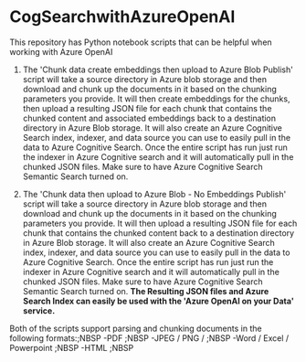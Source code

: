 # CogSearchwithAzureOpenAI
This repository has Python notebook scripts that can be helpful when working with Azure OpenAI

1. The 'Chunk data create embeddings then upload to Azure Blob Publish' script will take a source directory in Azure blob storage and then download and chunk up the documents in it based on the chunking parameters you provide. It will then create embeddings for the chunks, then upload a resulting JSON file for each chunk that contains the chunked content and associated embeddings back to a destination directory in Azure Blob storage. It will also create an Azure Cognitive Search index, indexer, and data source you can use to easily pull in the data to Azure Cognitive Search. Once the entire script has run just run the indexer in Azure Cognitive search and it will automatically pull in the chunked JSON files. Make sure to have Azure Cognitive Search Semantic Search turned on.

2. The 'Chunk data then upload to Azure Blob - No Embeddings Publish' script will take a source directory in Azure blob storage and then download and chunk up the documents in it based on the chunking parameters you provide. It will then upload a resulting JSON file for each chunk that contains the chunked content back to a destination directory in Azure Blob storage. It will also create an Azure Cognitive Search index, indexer, and data source you can use to easily pull in the data to Azure Cognitive Search. Once the entire script has run just run the indexer in Azure Cognitive search and it will automatically pull in the chunked JSON files. Make sure to have Azure Cognitive Search Semantic Search turned on. **The Resulting JSON files and Azure Search Index can easily be used with the 'Azure OpenAI on your Data' service.**

Both of the scripts support parsing and chunking documents in the following formats:;NBSP
-PDF ;NBSP
-JPEG / PNG /  ;NBSP
-Word / Excel / Powerpoint ;NBSP
-HTML ;NBSP
